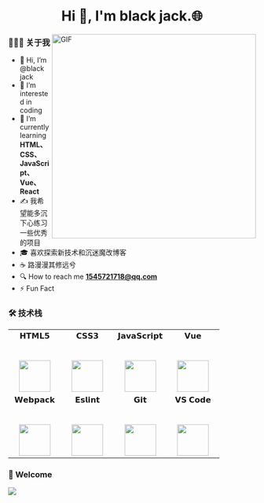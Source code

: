 <h1 align="center">Hi 👋, I'm black jack.🌐</h1>

<img align="right" alt="GIF" src="https://cdn.jsdelivr.net/gh/coding327/PicGoImg/img/gif3.gif" width="415"   />

<h3 > 👨🏻‍💻 关于我 </h3>

- 👋 Hi, I’m @black jack
- 👀 I’m interested in coding
- 🌱 I’m currently learning **HTML、CSS、 JavaScript、 Vue、React**
- ✍️ 我希望能多沉下心练习一些优秀的项目
- 🎓 喜欢探索新技术和沉迷魔改博客
- ☕ 路漫漫其修远兮
- 🔍 How to reach me **1545721718@qq.com**
- ⚡ Fun Fact

<h3>🛠 技术栈</h3>

<table >
  <tbody>
    <tr valign="top">
      <td width="25%" align="center">
        <span>𝗛𝗧𝗠𝗟𝟱</span><br><br><br>
        <img height="64px"  src="https://cdn.svgporn.com/logos/html-5.svg">
      </td>
      <td width="25%" align="center">
        <span>𝗖𝗦𝗦𝟯</span><br><br><br>
        <img height="64px" src="https://cdn.svgporn.com/logos/css-3.svg">
      </td>
      <td width="25%" align="center">
        <span>𝗝𝗮𝘃𝗮𝗦𝗰𝗿𝗶𝗽𝘁</span><br><br><br>
        <img height="64px" src="https://cdn.svgporn.com/logos/javascript.svg">
      </td>
      <td width="25%" align="center">
        <span>𝗩𝘂𝗲</span><br><br><br>
        <img height="64px" src="https://cdn.svgporn.com/logos/vue.svg">
      </td>
    </tr>
    <tr valign="top">
      <td width="25%" align="center">
        <span>𝗪𝗲𝗯𝗽𝗮𝗰𝗸</span><br><br><br>
        <img height="64px" src="https://cdn.svgporn.com/logos/webpack.svg">
      </td>
      <td width="25%" align="center">
        <span>𝗘𝘀𝗹𝗶𝗻𝘁</span><br><br><br>
        <img height="64px" src="https://cdn.svgporn.com/logos/eslint.svg">
      </td>
      <td width="25%" align="center">
        <span>𝗚𝗶𝘁</span><br><br><br>
        <img height="64px" src="https://cdn.svgporn.com/logos/git-icon.svg">
      </td>
      <td width="25%" align="center">
        <span>𝗩𝗦 𝗖𝗼𝗱𝗲</span><br><br><br>
        <img height="64px" src="https://cdn.svgporn.com/logos/visual-studio-code.svg">
      </td>
    </tr>
 </tbody>
</table>

<h3>🎈 Welcome</h3>

<a href="https://www.buymeacoffee.com/coding327"><img src="https://img.buymeacoffee.com/button-api/?text=Buy me a coffee&emoji=🚀&slug=faceweb&button_colour=5F7FFF&font_colour=ffffff&font_family=Cookie&outline_colour=000000&coffee_colour=FFDD00"></a>
